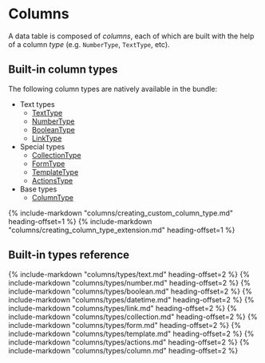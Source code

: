 # Columns

A data table is composed of _columns_, each of which are built with the help of a column _type_ (e.g. `NumberType`, `TextType`, etc).

## Built-in column types

The following column types are natively available in the bundle:

- Text types
    - [TextType](#texttype)
    - [NumberType](#numbertype)
    - [BooleanType](#booleantype)
    - [LinkType](#linktype)
- Special types
    - [CollectionType](#collectiontype)
    - [FormType](#formtype)
    - [TemplateType](#templatetype)
    - [ActionsType](#actionstype)
- Base types
    - [ColumnType](#columntype)

{% include-markdown "columns/creating_custom_column_type.md" heading-offset=1 %}
{% include-markdown "columns/creating_column_type_extension.md" heading-offset=1 %}

## Built-in types reference

{% include-markdown "columns/types/text.md" heading-offset=2 %}
{% include-markdown "columns/types/number.md" heading-offset=2 %}
{% include-markdown "columns/types/boolean.md" heading-offset=2 %}
{% include-markdown "columns/types/datetime.md" heading-offset=2 %}
{% include-markdown "columns/types/link.md" heading-offset=2 %}
{% include-markdown "columns/types/collection.md" heading-offset=2 %}
{% include-markdown "columns/types/form.md" heading-offset=2 %}
{% include-markdown "columns/types/template.md" heading-offset=2 %}
{% include-markdown "columns/types/actions.md" heading-offset=2 %}
{% include-markdown "columns/types/column.md" heading-offset=2 %}